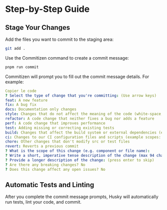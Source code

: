 # Step-by-Step Guide

## Stage Your Changes

Add the files you want to commit to the staging area:

```sh
git add .
```

Use the Commitizen command to create a commit message:

```sh
pnpm run commit
```

Commitizen will prompt you to fill out the commit message details. For example:

```yaml
Copier le code
? Select the type of change that you're committing: (Use arrow keys)
feat: A new feature
fix: A bug fix
docs: Documentation only changes
style: Changes that do not affect the meaning of the code (white-space, formatting, missing semi-colons, etc)
refactor: A code change that neither fixes a bug nor adds a feature
perf: A code change that improves performance
test: Adding missing or correcting existing tests
build: Changes that affect the build system or external dependencies (example scopes: gulp, broccoli, npm)
ci: Changes to our CI configuration files and scripts (example scopes: Travis, Circle, BrowserStack, SauceLabs)
chore: Other changes that don't modify src or test files
revert: Reverts a previous commit
? What is the scope of this change (e.g. component or file name):
? Write a short, imperative tense description of the change (max 94 chars):
? Provide a longer description of the change: (press enter to skip)
? Are there any breaking changes? No
? Does this change affect any open issues? No
```

## Automatic Tests and Linting

After you complete the commit message prompts, Husky will automatically run tests, lint your code, and commit.
